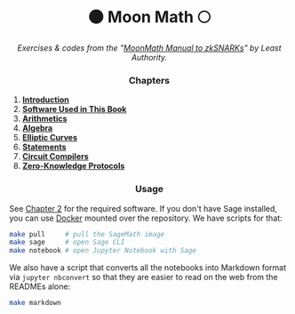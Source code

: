 <p align="center">
  <h1 align="center">
    🌑 Moon Math 🌕
  </h1>
  <p align="center">
    <i>Exercises & codes from the "<a href="https://leastauthority.com/community-matters/moonmath-manual/">MoonMath Manual to zkSNARKs</a>" by Least Authority.</i>
  </p>
</p>

<h3 align="center">
    Chapters
</h3>

1. [**Introduction**](./introduction/)
2. [**Software Used in This Book**](./software-used/)
3. [**Arithmetics**](./arithmetics/README.ipynb)
4. [**Algebra**](./algebra/README.ipynb)
5. [**Elliptic Curves**](./elliptic-curves/README.ipynb)
6. [**Statements**](./statements/README.ipynb)
7. [**Circuit Compilers**](./circuit-compilers/)
8. [**Zero-Knowledge Protocols**](./zero-knowledge/)

<h3 align="center">
    Usage
</h3>

See [Chapter 2](./software-used/) for the required software. If you don't have Sage installed, you can use [Docker](https://www.docker.com/) mounted over the repository. We have scripts for that:

```sh
make pull     # pull the SageMath image
make sage     # open Sage CLI
make notebook # open Jupyter Notebook with Sage
```

We also have a script that converts all the notebooks into Markdown format via `jupyter nbconvert` so that they are easier to read on the web from the READMEs alone:

```sh
make markdown
```
